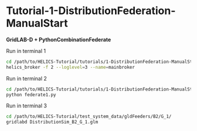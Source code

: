 # Tutorial-1-DistributionFederation-ManualStart

**GridLAB-D + PythonCombinationFederate**

Run in terminal 1

```bash
cd /path/to/HELICS-Tutorial/tutorials/1-DistributionFederation-ManualStart/
helics_broker -f 2 --loglevel=3 --name=mainbroker
```

Run in terminal 2

```bash
cd /path/to/HELICS-Tutorial/tutorials/1-DistributionFederation-ManualStart/
python federate1.py
```

Run in terminal 3

```bash
cd /path/to/HELICS-Tutorial/test_system_data/gldFeeders/B2/G_1/
gridlabd DistributionSim_B2_G_1.glm
```

